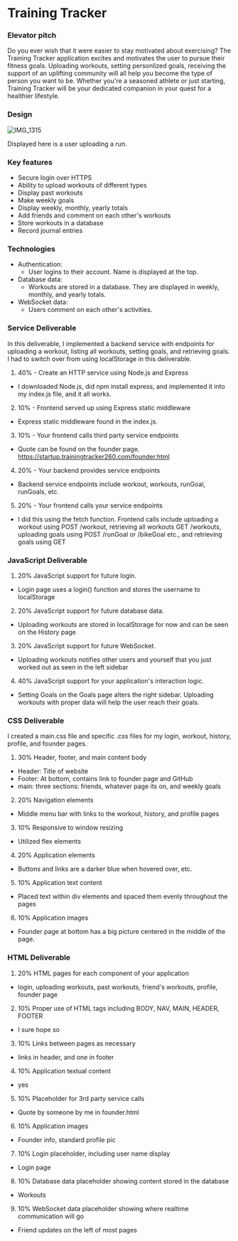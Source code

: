 # Training Tracker
### Elevator pitch
Do you ever wish that it were easier to stay motivated about exercising? The Training Tracker application excites and motivates the user to pursue their fitness goals. Uploading workouts, setting personlized goals, receiving the support of an uplifting community will all help you become the type of person you want to be. Whether you're a seasoned athlete or just starting, Training Tracker will be your dedicated companion in your quest for a healthier lifestyle.

### Design
![IMG_1315](https://github.com/zacherikson/training-tracker/assets/100091786/8c4b82c2-42cc-4834-80e2-cedd5f3a449a)

Displayed here is a user uploading a run.

### Key features
- Secure login over HTTPS
- Ability to upload workouts of different types
- Display past workouts
- Make weekly goals
- Display weekly, monthly, yearly totals
- Add friends and comment on each other's workouts
- Store workouts in a database
- Record journal entries

### Technologies
- Authentication:
  - User logins to their account. Name is displayed at the top.
- Database data:
  - Workouts are stored in a database. They are displayed in weekly, monthly, and yearly totals.
- WebSocket data:
  - Users comment on each other's activities.

### Service Deliverable
In this deliverable, I implemented a backend service with endpoints for uploading a workout, listing all workouts, setting goals, and retrieving goals. I had to switch over from using localStorage in this deliverable.

1. 40% - Create an HTTP service using Node.js and Express
  - I downloaded Node.js, did npm install express, and implemented it into my index.js file, and it all works.
2. 10% - Frontend served up using Express static middleware
  - Express static middleware found in the index.js.
3. 10% - Your frontend calls third party service endpoints
  - Quote can be found on the founder page. https://startup.trainingtracker260.com/founder.html
4. 20% - Your backend provides service endpoints
  - Backend service endpoints include workout, workouts, runGoal, runGoals, etc.
5. 20% - Your frontend calls your service endpoints
  - I did this using the fetch function. Frontend calls include uploading a workout using POST /workout, retrieving all workouts GET /workouts, uploading goals using POST /runGoal or /bikeGoal etc., and retrieving goals using GET

### JavaScript Deliverable
1. 20% JavaScript support for future login.
  - Login page uses a login() function and stores the username to localStorage
2. 20% JavaScript support for future database data.
  - Uploading workouts are stored in localStorage for now and can be seen on the History page
3. 20% JavaScript support for future WebSocket.
  - Uploading workouts notifies other users and yourself that you just worked out as seen in the left sidebar
4. 40% JavaScript support for your application's interaction logic.
  - Setting Goals on the Goals page alters the right sidebar. Uploading workouts with proper data will help the user reach their goals. 

### CSS Deliverable
I created a main.css file and specific .css files for my login, workout, history, profile, and founder pages. 

1. 30% Header, footer, and main content body
  - Header: Title of website
  - Footer: At bottom, contains link to founder page and GitHub
  - main: three sections: friends, whatever page its on, and weekly goals
2. 20% Navigation elements
  - Middle menu bar with links to the workout, history, and profile pages
3. 10% Responsive to window resizing
  - Utilized flex elements 
4. 20% Application elements
  - Buttons and links are a darker blue when hovered over, etc.
5. 10% Application text content
  - Placed text within div elements and spaced them evenly throughout the pages
6. 10% Application images
  - Founder page at bottom has a big picture centered in the middle of the page. 

### HTML Deliverable
1. 20% HTML pages for each component of your application 
- login, uploading workouts, past workouts, friend's workouts, profile, founder page
2. 10% Proper use of HTML tags including BODY, NAV, MAIN, HEADER, FOOTER
- I sure hope so
3. 10% Links between pages as necessary
- links in header, and one in footer
4. 10% Application textual content
- yes
5. 10% Placeholder for 3rd party service calls
- Quote by someone by me in founder.html
6. 10% Application images
- Founder info, standard profile pic
7. 10% Login placeholder, including user name display
- Login page
8. 10% Database data placeholder showing content stored in the database
- Workouts
9. 10% WebSocket data placeholder showing where realtime communication will go
- Friend updates on the left of most pages

